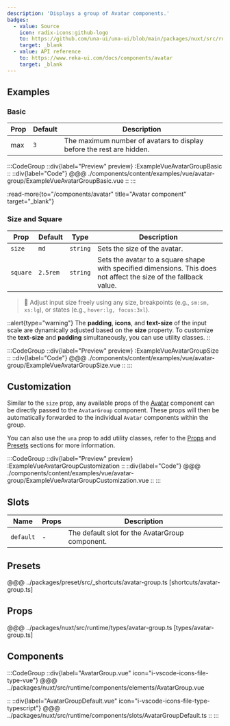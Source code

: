 ```yaml
---
description: 'Displays a group of Avatar components.'
badges:
  - value: Source
    icon: radix-icons:github-logo
    to: https://github.com/una-ui/una-ui/blob/main/packages/nuxt/src/runtime/components/slots/AvatarGroupDefault.ts
    target: _blank
  - value: API reference
    to: https://www.reka-ui.com/docs/components/avatar
    target: _blank
---
```


## Examples

### Basic

| Prop | Default | Description                                                          |
| ---- | ------- | -------------------------------------------------------------------- |
| max  | `3`     | The maximum number of avatars to display before the rest are hidden. |

:::CodeGroup
::div{label="Preview" preview}
:ExampleVueAvatarGroupBasic
::
::div{label="Code"}
@@@ ./components/content/examples/vue/avatar-group/ExampleVueAvatarGroupBasic.vue
::
:::

:read-more{to="/components/avatar" title="Avatar component" target="_blank"}

### Size and Square

| Prop     | Default  | Type     | Description                                                                                                       |
| -------- | -------- | -------- | ----------------------------------------------------------------------------------------------------------------- |
| `size`   | `md`     | `string` | Sets the size of the avatar.                                                                                      |
| `square` | `2.5rem` | `string` | Sets the avatar to a square shape with specified dimensions. This does not affect the size of the fallback value. |

> 🚀 Adjust input size freely using any size, breakpoints (e.g., `sm:sm, xs:lg`), or states (e.g., `hover:lg, focus:3xl`).

::alert{type="warning"}
The **padding**, **icons**, and **text-size** of the input scale are dynamically adjusted based on the **size** property. To customize the **text-size** and **padding** simultaneously, you can use utility classes.
::

:::CodeGroup
::div{label="Preview" preview}
:ExampleVueAvatarGroupSize
::
::div{label="Code"}
@@@ ./components/content/examples/vue/avatar-group/ExampleVueAvatarGroupSize.vue
::
:::

## Customization

Similar to the `size` prop, any available props of the [Avatar](avatar) component can be directly passed to the `AvatarGroup` component. These props will then be automatically forwarded to the individual `Avatar` components within the group.

You can also use the `una` prop to add utility classes, refer to the [Props](#props) and [Presets](#presets) sections for more information.

:::CodeGroup
::div{label="Preview" preview}
:ExampleVueAvatarGroupCustomization
::
::div{label="Code"}
@@@ ./components/content/examples/vue/avatar-group/ExampleVueAvatarGroupCustomization.vue
::
:::

## Slots

| Name      | Props | Description                                     |
| --------- | ----- | ----------------------------------------------- |
| `default` | -     | The default slot for the AvatarGroup component. |

## Presets

@@@ ../packages/preset/src/_shortcuts/avatar-group.ts [shortcuts/avatar-group.ts]

## Props

@@@ ../packages/nuxt/src/runtime/types/avatar-group.ts [types/avatar-group.ts]

## Components

:::CodeGroup
::div{label="AvatarGroup.vue" icon="i-vscode-icons-file-type-vue"}
@@@ ../packages/nuxt/src/runtime/components/elements/AvatarGroup.vue

::
::div{label="AvatarGroupDefault.vue" icon="i-vscode-icons-file-type-typescript"}
@@@ ../packages/nuxt/src/runtime/components/slots/AvatarGroupDefault.ts
::
:::
